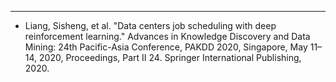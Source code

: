 ---


* Liang, Sisheng, et al. "Data centers job scheduling with deep reinforcement learning." Advances in Knowledge Discovery and Data Mining: 24th Pacific-Asia Conference, PAKDD 2020, Singapore, May 11–14, 2020, Proceedings, Part II 24. Springer International Publishing, 2020.


